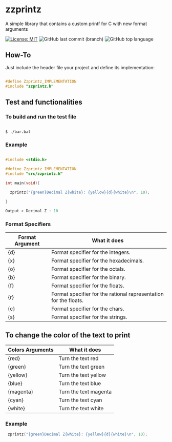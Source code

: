 # zzprintz
 A simple library that contains a custom printf for C with new format arguments

[![License: MIT](https://img.shields.io/badge/License-MIT-yellow.svg)](https://opensource.org/licenses/MIT)
![GitHub last commit (branch)](https://img.shields.io/github/last-commit/zLouis043/zzprintz/main)
![GitHub top language](https://img.shields.io/github/languages/top/zLouis043/zzprintz)

## How-To
Just include the header file your project and define its implementation: 

```c

#define Zzprintz_IMPLEMENTATION
#include "zzprintz.h"

```

## Test and functionalities 

### To build and run the test file

```console

$ ./bar.bat 

```

### Example 

```c

#include <stdio.h>

#define Zzprintz_IMPLEMENTATION
#include "src/zzprintz.h"

int main(void){

  zprintz("{green}Decimal Z{white}: {yellow}{d}{white}\n", 10);

}

Output > Decimal Z : 10
```
### Format Specifiers

| Format Argument | What it does |
|-----------------|--------------|
|      {d}        | Format specifier for the integers. | 
|      {x}        | Format specifier for the hexadecimals. | 
|      {o}        | Format specifier for the octals. | 
|      {b}        | Format specifier for the binary. | 
|      {f}        | Format specifier for the floats. | 
|      {r}        | Format specifier for the rational rapresentation for the floats. | 
|      {c}        | Format specifier for the chars. | 
|      {s}        | Format specifier for the strings. | 

## To change the color of the text to print 

| Colors Arguments | What it does |
|--------|----------|
| {red} | Turn the text red |
| {green} | Turn the text green |
| {yellow} | Turn the text yellow |
| {blue} | Turn the text blue |
| {magenta} | Turn the text magenta |
| {cyan} | Turn the text cyan |
| {white} | Turn the text white |

### Example

```c
 zprintz("{green}Decimal Z{white}: {yellow}{d}{white}\n", 10);
```
